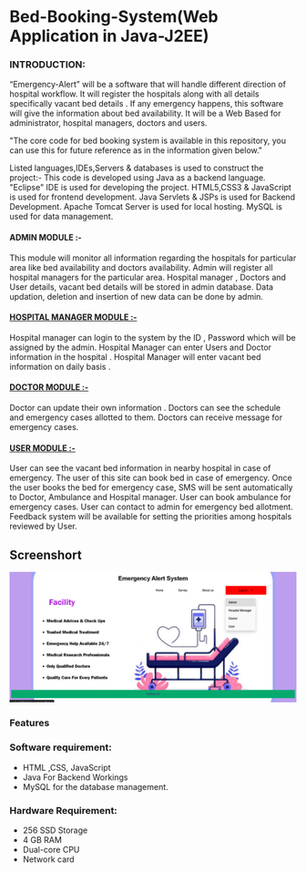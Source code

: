 # Bed-Booking-System(Web Application in Java-J2EE)


<h3>INTRODUCTION:</h3>
“Emergency-Alert” will be a software that will handle different direction of hospital workflow. 
It will register the hospitals along with all details specifically vacant bed details .
If any emergency happens, this software will give the information about bed availability. 
It will be a Web Based for administrator, hospital managers, doctors and users.

"The core code for bed booking system is available in this repository, you can use this for future reference as in the information given below."

Listed languages,IDEs,Servers & databases is used to construct the project:-
This code is developed using Java as a backend language.
"Eclipse" IDE is used for developing the project.
HTML5,CSS3 & JavaScript is used for frontend development.
Java Servlets & JSPs is used for Backend Development.
Apache Tomcat Server is used for local hosting.
MySQL is used for data management. 

<h4>ADMIN MODULE :-</h4>
This module will monitor all information regarding the hospitals for particular area like bed availability and doctors availability. 
Admin will register all hospital managers for the particular area. 
Hospital manager , Doctors and User details, vacant bed details will be stored in admin database. 
Data updation, deletion and insertion of new data can be done by admin. 

<h4><u>HOSPITAL MANAGER MODULE :-</u></h4>
Hospital manager can login to the system by the ID , Password which will be assigned by the admin. 
Hospital Manager can enter Users and Doctor information in the hospital . 
Hospital Manager will enter vacant bed information on daily basis . 


<h4><u>DOCTOR MODULE :-</u></h4>
Doctor can update their own information . 
Doctors can see the schedule and emergency cases allotted to them. 
Doctors can receive message for emergency cases. 

<h4><u>USER MODULE :-</u></h4>
User can see the vacant bed information in nearby hospital in case of emergency. 
The user of this site can book bed in case of emergency. 
Once the user books the bed for emergency case, SMS will be sent automatically to Doctor, Ambulance and Hospital manager. 
User can book ambulance for emergency cases. 
User can contact to admin for emergency bed allotment. 
Feedback system will be available for setting the priorities among hospitals reviewed by User. 


  ## Screenshort
  
  <img src="https://github.com/Ayushkhodankar/Bed-Booking-System/blob/main/Images/ealert.png" alt="result"></img>
  
  
<h3> Features </h3>


### Software requirement:
- HTML ,CSS, JavaScript
- Java For Backend Workings
- MySQL for the database management.


### Hardware Requirement:
- 256 SSD Storage
- 4 GB RAM
- Dual-core CPU
- Network card

